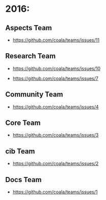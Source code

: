 2016:
=====

Aspects Team
------------

- https://github.com/coala/teams/issues/11


Research Team
-------------

- https://github.com/coala/teams/issues/10

- https://github.com/coala/teams/issues/7


Community Team
--------------

- https://github.com/coala/teams/issues/4


Core Team
---------

- https://github.com/coala/teams/issues/3


cib Team
--------

- https://github.com/coala/teams/issues/2


Docs Team
---------

- https://github.com/coala/teams/issues/1